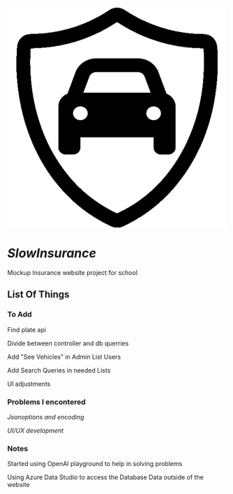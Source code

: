 ![Slowinsurance Icon](https://raw.githubusercontent.com/davidrebelo124/SlowInsurance/master/wwwroot/favicon.ico)
# ***SlowInsurance***
Mockup Insurance website project for school


## List Of Things
### To Add
Find plate api

Divide between controller and db querries

Add "See Vehicles" in Admin List Users

Add Search Queries in needed Lists

UI adjustments

### Problems I encontered
*Jsonoptions and encoding*

*UI/UX development*

### Notes
Started using OpenAI playground to help in solving problems

Using Azure Data Studio to access the Database Data outside of the website